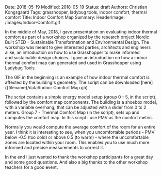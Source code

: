 Date: 2018-05-19
Modified: 2018-05-19
Status: draft
Authors: Christian Kongsgaard
Tags: grasshopper, ladybug tools, indoor comfort, thermal comfort
Title: Indoor Comfort Map
Summary:
HeaderImage: /images/Indoor-Comfort.gif


In the middle of May, 2018, I gave presentation on evaluating indoor thermal comfort as part of a workshop organized by 
the research project Nordic Built STED - Sustainable Transformation and Environmental Design. The workshop was meant to 
give interested parties, architects and engineers alike, an introduction on how to use Grasshopper to make informed  
and sustainable design choices.  I gave an introduction on how a indoor thermal comfort map can generated and used in 
Grasshopper using Ladybug Tools. 

The GIF in the beginning is an example of how indoor thermal comfort is affected by the building's geometry.
The script can be downloaded [here]({filename}/data/Indoor Comfort Map.gh) 

The script contains a simple energy model setup (group 0 - 5, in the script), followed by the comfort map components.
The building is a shoebox model, with a variable overhang, that can be adjusted with a slider from 0 to 2 meters. 
Group 7 - Thermal Comfort Map (in the script), sets up and computes the comfort map. In this script i use PMV as the 
comfort metric. 

Normally you would compute the average comfort of the room for an entire year. I think it is interesting to see, when 
you uncomfortable periods - PMV below -0.5 (too cold) or above 0.5 (to warm) - where the uncomfortable zones are located 
within your room. This enables you to use much more informed and precise measurements to correct it.    

In the end I just wanted to thank the workshop participants for a great day and some good questions. And also a big thanks 
to the other workshop teachers for a good event. 